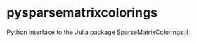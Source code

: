 # pysparsematrixcolorings

Python interface to the Julia package [SparseMatrixColorings.jl](https://github.com/gdalle/SparseMatrixColorings.jl).